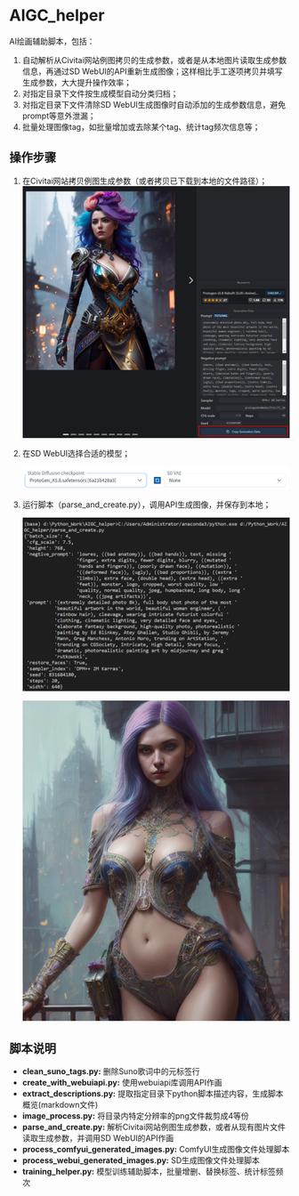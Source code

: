 # AIGC_helper
AI绘画辅助脚本，包括：
1. 自动解析从Civitai网站例图拷贝的生成参数，或者是从本地图片读取生成参数信息，再通过SD WebUI的API重新生成图像；这样相比手工逐项拷贝并填写生成参数，大大提升操作效率；
2. 对指定目录下文件按生成模型自动分类归档；
3. 对指定目录下文件清除SD WebUI生成图像时自动添加的生成参数信息，避免prompt等意外泄漏；
4. 批量处理图像tag，如批量增加或去除某个tag、统计tag频次信息等；

## 操作步骤

1. 在Civitai网站拷贝例图生成参数（或者拷贝已下载到本地的文件路径）；
    ![image-20230311233953065](./image/image-20230311233953065.png)

2. 在SD WebUI选择合适的模型；

   ![image-20230311234019615](./image/image-20230311234019615.png)

3. 运行脚本（parse_and_create.py），调用API生成图像，并保存到本地；

   ![image-20230311234515362](./image/image-20230311234515362.png)

   ![(extremely detailed photo 8k), full body shot photo of the most beautiful artwork in the world, beautiful woman engineer, ( rainbow hair), cleava_0](./image/rainbow-hair.png)

## 脚本说明

- **clean_suno_tags.py:** 删除Suno歌词中的元标签行
- **create_with_webuiapi.py:** 使用webuiapi库调用API作画
- **extract_descriptions.py:** 提取指定目录下python脚本描述内容，生成脚本概览(markdown文件)
- **image_process.py:** 将目录内特定分辨率的png文件裁剪成4等份
- **parse_and_create.py:** 解析Civitai网站例图生成参数，或者从现有图片文件读取生成参数，并调用SD WebUI的API作画
- **process_comfyui_generated_images.py:** ComfyUI生成图像文件处理脚本
- **process_webui_generated_images.py:** SD生成图像文件处理脚本
- **training_helper.py:** 模型训练辅助脚本，批量增删、替换标签、统计标签频次
